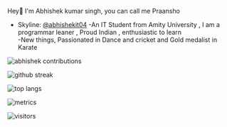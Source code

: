 Hey👋 I'm Abhishek kumar singh, you can call me Praansho
- Skyline: [@abhishekit04](https://skyline.github.com/abhishekit04/2022)
-An IT Student from Amity University , I am a programmar leaner , Proud Indian , enthusiastic to learn  
-New things, Passionated in Dance and cricket and Gold medalist in Karate

<!---
abhishekit04/abhishekit04 is a ✨ special ✨ repository because its `README.md` (this file) appears on your GitHub profile.
You can click the Preview link to take a look at your changes.
--->



![abhishek contributions](https://github-readme-stats.vercel.app/api?username=abhishekit04&show_icons=true&hide_border=true&count_private=true&theme=tokyonight)

![github streak](https://github-readme-streak-stats.herokuapp.com/?user=abhishekit04&theme=tokyonight)

![top langs](https://github-readme-stats.vercel.app/api/top-langs/?username=abhishekit04&theme=tokyonight)

![metrics](https://metrics.lecoq.io/abhishekit04)

![visitors](https://visitor-badge.glitch.me/badge?page_id=abhishekit04.abhishekit04)

